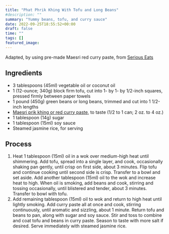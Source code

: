 ```yaml
---
title: "Phat Phrik Khing With Tofu and Long Beans"
#description: ""
summary: "Yummy beans, tofu, and curry sauce"
date: 2022-09-25T18:55:52+00:00
draft: false
time: ""
tags: []
featured_image: 
---
```


Adapted, by using pre-made Maesri red curry paste, from [Serious Eats](https://www.seriouseats.com/phat-phrik-khing-with-tofu-long-beans-dry-fry-thai-curry-vegan-recipe "")

## Ingredients

- 3 tablespoons (45ml) vegetable oil or coconut oil
- 1 (12-ounce; 340g) block firm tofu, cut into 1- by 1- by 1/2-inch squares, pressed firmly between paper towels
- 1 pound (450g) green beans or long beans, trimmed and cut into 1 1/2-inch lengths
- [Maesri prik khing or red curry paste](http://www.maesribrand.com/114g.html), to taste (1/2 to 1 can; 2 oz. to 4 oz.)
- 1 tablespoon (14g) sugar
- 1 tablespoon (15ml) soy sauce
- Steamed jasmine rice, for serving

## Process

1. Heat 1 tablespoon (15ml) oil in a wok over medium-high heat until shimmering. Add tofu, spread into a single layer, and cook, occasionally shaking pan gently, until crisp on first side, about 3 minutes. Flip tofu and continue cooking until second side is crisp. Transfer to a bowl and set aside. Add another tablespoon (15ml) oil to the wok and increase heat to high. When oil is smoking, add beans and cook, stirring and tossing occasionally, until blistered and tender, about 3 minutes. Transfer to bowl with tofu.
1. Add remaining tablespoon (15ml) oil to wok and return to high heat until lightly smoking. Add curry paste all at once and cook, stirring continuously, until aromatic and sizzling, about 1 minute. Return tofu and beans to pan, along with sugar and soy sauce. Stir and toss to combine and coat tofu and beans in curry paste. Season to taste with more salt if desired. Serve immediately with steamed jasmine rice.
